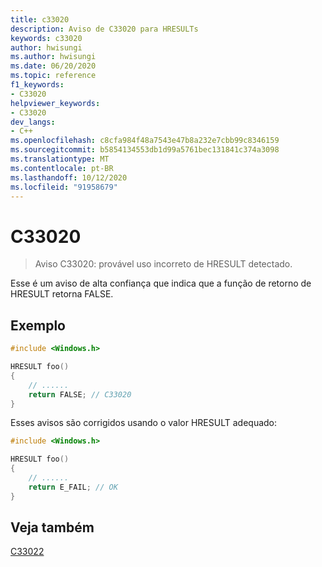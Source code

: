 ```yaml
---
title: c33020
description: Aviso de C33020 para HRESULTs
keywords: c33020
author: hwisungi
ms.author: hwisungi
ms.date: 06/20/2020
ms.topic: reference
f1_keywords:
- C33020
helpviewer_keywords:
- C33020
dev_langs:
- C++
ms.openlocfilehash: c8cfa984f48a7543e47b8a232e7cbb99c8346159
ms.sourcegitcommit: b5854134553db1d99a5761bec131841c374a3098
ms.translationtype: MT
ms.contentlocale: pt-BR
ms.lasthandoff: 10/12/2020
ms.locfileid: "91958679"
---
```

# <a name="c33020"></a>C33020

> Aviso C33020: provável uso incorreto de HRESULT detectado.

Esse é um aviso de alta confiança que indica que a função de retorno de HRESULT retorna FALSE.

## <a name="example"></a>Exemplo

```cpp
#include <Windows.h>

HRESULT foo()
{
    // ......
    return FALSE; // C33020
}
```

Esses avisos são corrigidos usando o valor HRESULT adequado:

```cpp
#include <Windows.h>

HRESULT foo()
{
    // ......
    return E_FAIL; // OK
}
```

## <a name="see-also"></a>Veja também

[C33022](./c33022.md)
